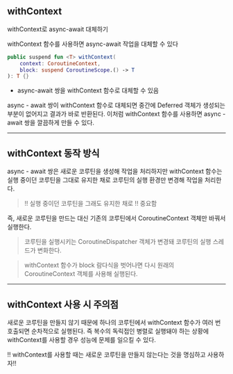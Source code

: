 ## withContext
withContext로 async-await 대체하기

withContext 함수를 사용하면 async-await 작업을 대체할 수 있다

```kotlin
public suspend fun <T> withContext(
    context: CoroutineContext,
    block: suspend CoroutineScope.() -> T
): T {}
```
- async-await 쌍을 withContext 함수로 대체할 수 있음

async - await 쌍이 withContext 함수로 대체되면 중간에 Deferred 객체가 생성되는 부분이 없어지고
결과가 바로 반환된다. 
이처럼 withContext 함수를 사용하면 async - await 쌍을 깔끔하게 만들 수 있다.

---
## withContext 동작 방식
async - await 쌍은 새로운 코루틴을 생성해 작업을 처리하지만 withContext 함수는 실행 중이던 코루틴을 그대로 유지한 채로
코루틴의 실행 환경만 변경해 작업을 처리한다.

> !! 실행 중이던 코루틴을 그래도 유지한 채로 !! 중요함

즉, 새로운 코루틴을 만드는 대신 기존의 코루틴에서 CoroutineContext 객체만 바꿔서 실행한다.

> 코루틴을 실행시키는 CoroutineDispatcher 객체가 변경돼 코루틴의 실행 스레드가 변화한다.

> withContext 함수가 block 람다식을 벗어나면 다시 원래의 CoroutineContext 객체를 사용해 실행된다.

---
## withContext 사용 시 주의점
새로운 코루틴을 만들지 않기 때문에 하나의 코루틴에서 withContext 함수가 여러 번 호출되면 순차적으로 실행된다.
즉 복수의 독릭접인 병렬로 실행돼야 하는 상황에 withContext를 사용할 경우 성능에 문제를 일으킬 수 있다.

!! withContext를 사용할 때는 새로운 코루틴을 만들지 않는다는 것을 명심하고 사용하자!!
